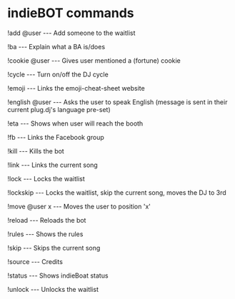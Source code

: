indieBOT commands
==================


!add @user --- Add someone to the waitlist

!ba --- Explain what a BA is/does

!cookie @user --- Gives user mentioned a (fortune) cookie

!cycle --- Turn on/off the DJ cycle


!emoji --- Links the emoji-cheat-sheet website

!english @user --- Asks the user to speak English (message is sent in their current plug.dj's language pre-set)

!eta --- Shows when user will reach the booth

!fb --- Links the Facebook group

!kill --- Kills the bot

!link --- Links the current song

!lock --- Locks the waitlist

!lockskip --- Locks the waitlist, skip the current song, moves the DJ to 3rd

!move @user x --- Moves the user to position 'x'

!reload --- Reloads the bot

!rules --- Shows the rules

!skip --- Skips the current song

!source --- Credits

!status --- Shows indieBoat status

!unlock --- Unlocks the waitlist

